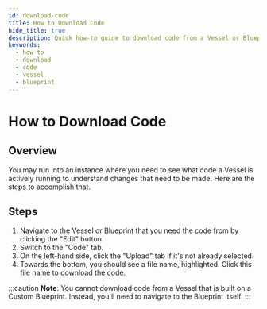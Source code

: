 ```yaml
---
id: download-code
title: How to Download Code
hide_title: true
description: Quick how-to guide to download code from a Vessel or Blueprint.
keywords:
  - how to
  - download
  - code
  - vessel
  - blueprint
---
```


# How to Download Code

## Overview

You may run into an instance where you need to see what code a Vessel is actively running to understand changes that need to be made. Here are the steps to accomplish that.

## Steps

1. Navigate to the Vessel or Blueprint that you need the code from by clicking the "Edit" button.
2. Switch to the "Code" tab.
3. On the left-hand side, click the "Upload" tab if it's not already selected.
4. Towards the bottom, you should see a file name, highlighted. Click this file name to download the code.

:::caution
**Note**: You cannot download code from a Vessel that is built on a Custom Blueprint. Instead, you'll need to navigate to the Blueprint itself.
:::
